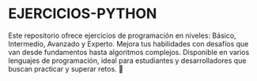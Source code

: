 # EJERCICIOS-PYTHON
Este repositorio ofrece ejercicios de programación en niveles: Básico, Intermedio, Avanzado y Experto. Mejora tus habilidades con desafíos que van desde fundamentos hasta algoritmos complejos. Disponible en varios lenguajes de programación, ideal para estudiantes y desarrolladores que buscan practicar y superar retos. 🚀
